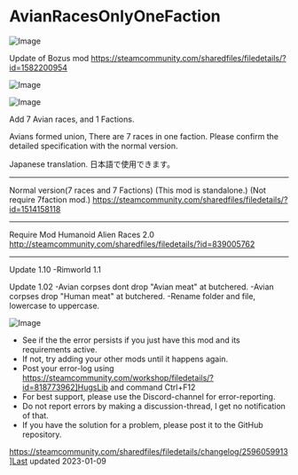 # AvianRacesOnlyOneFaction

![Image](https://i.imgur.com/buuPQel.png)

Update of Bozus mod
https://steamcommunity.com/sharedfiles/filedetails/?id=1582200954

![Image](https://i.imgur.com/pufA0kM.png)

	
![Image](https://i.imgur.com/Z4GOv8H.png)

Add 7 Avian races, and 1 Factions.

Avians formed union,
There are 7 races in one faction.
Please confirm the detailed specification with the normal version.

Japanese translation. 日本語で使用できます。

--------------

Normal version(7 races and 7 Factions)
(This mod is standalone.)
(Not require 7faction mod.)
https://steamcommunity.com/sharedfiles/filedetails/?id=1514158118

--------------

Require Mod
Humanoid Alien Races 2.0
http://steamcommunity.com/sharedfiles/filedetails/?id=839005762

--------------
Update 1.10
-Rimworld 1.1

Update 1.02
-Avian corpses dont drop "Avian meat" at butchered.
-Avian corpses drop "Human meat" at butchered.
-Rename folder and file, lowercase to uppercase.

![Image](https://i.imgur.com/PwoNOj4.png)



-  See if the the error persists if you just have this mod and its requirements active.
-  If not, try adding your other mods until it happens again.
-  Post your error-log using https://steamcommunity.com/workshop/filedetails/?id=818773962]HugsLib and command Ctrl+F12
-  For best support, please use the Discord-channel for error-reporting.
-  Do not report errors by making a discussion-thread, I get no notification of that.
-  If you have the solution for a problem, please post it to the GitHub repository.




https://steamcommunity.com/sharedfiles/filedetails/changelog/2596059913]Last updated 2023-01-09
